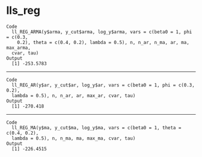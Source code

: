 # lls_reg

    Code
      ll_REG_ARMA(y$arma, y_cut$arma, log_y$arma, vars = c(beta0 = 1, phi = c(0.3,
        0.2), theta = c(0.4, 0.2), lambda = 0.5), n, n_ar, n_ma, ar, ma, max_arma,
      cvar, tau)
    Output
      [1] -253.5783

---

    Code
      ll_REG_AR(y$ar, y_cut$ar, log_y$ar, vars = c(beta0 = 1, phi = c(0.3, 0.2),
      lambda = 0.5), n, n_ar, ar, max_ar, cvar, tau)
    Output
      [1] -270.418

---

    Code
      ll_REG_MA(y$ma, y_cut$ma, log_y$ma, vars = c(beta0 = 1, theta = c(0.4, 0.2),
      lambda = 0.5), n, n_ma, ma, max_ma, cvar, tau)
    Output
      [1] -226.4515

